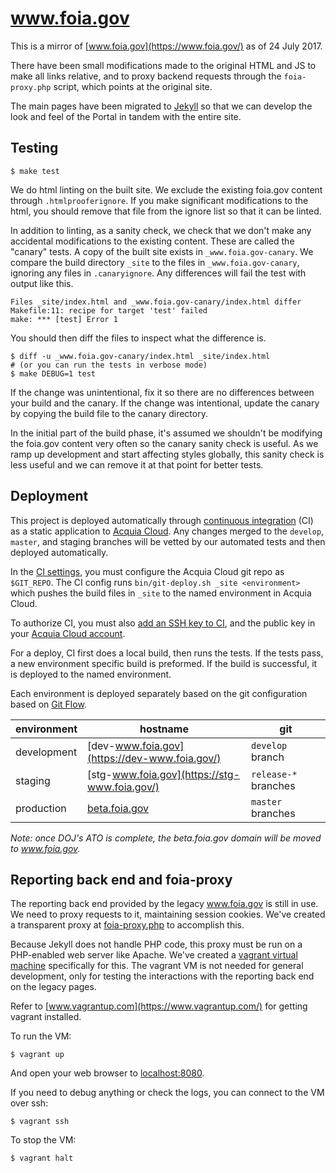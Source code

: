 # www.foia.gov

This is a mirror of [www.foia.gov](https://www.foia.gov/) as of 24 July 2017.

There have been small modifications made to the original HTML and JS
to make all links relative, and to proxy backend requests through
the `foia-proxy.php` script, which points at the original site.

The main pages have been migrated to [Jekyll](https://jekyllrb.com/) so that we
can develop the look and feel of the Portal in tandem with the entire site.


## Testing

    $ make test

We do html linting on the built site. We exclude the existing foia.gov content
through `.htmlprooferignore`. If you make significant modifications to the
html, you should remove that file from the ignore list so that it can be linted.

In addition to linting, as a sanity check, we check that we don't make any
accidental modifications to the existing content. These are called the "canary"
tests. A copy of the built site exists in `_www.foia.gov-canary`. We compare the
build directory `_site` to the files in `_www.foia.gov-canary`, ignoring any
files in `.canaryignore`. Any differences will fail the test with output like
this.

```
Files _site/index.html and _www.foia.gov-canary/index.html differ
Makefile:11: recipe for target 'test' failed
make: *** [test] Error 1
```

You should then diff the files to inspect what the difference is.

    $ diff -u _www.foia.gov-canary/index.html _site/index.html
    # (or you can run the tests in verbose mode)
    $ make DEBUG=1 test

If the change was unintentional, fix it so there are no differences between your
build and the canary. If the change was intentional, update the canary by
copying the build file to the canary directory.

In the initial part of the build phase, it's assumed we shouldn't be modifying the
foia.gov content very often so the canary sanity check is useful. As we ramp up
development and start affecting styles globally, this sanity check is less
useful and we can remove it at that point for better tests.


## Deployment

This project is deployed automatically through [continuous
integration](https://circleci.com/gh/18F/beta.foia.gov) (CI) as a static
application to [Acquia Cloud](https://cloud.acquia.com/). Any changes merged to
the `develop`, `master`, and staging branches will be vetted by our automated
tests and then deployed automatically.

In the [CI settings](https://circleci.com/gh/18F/beta.foia.gov/edit#env-vars),
you must configure the Acquia Cloud git repo as `$GIT_REPO`. The CI config runs
`bin/git-deploy.sh _site <environment>` which pushes the build files in `_site`
to the named environment in Acquia Cloud.

To authorize CI, you must also [add an SSH key to
CI](https://circleci.com/gh/18F/beta.foia.gov/edit#ssh), and the public key in
your [Acquia Cloud account](https://cloud.acquia.com/app/profile/ssh-keys).

For a deploy, CI first does a local build, then runs the tests.
If the tests pass, a new environment specific build is preformed. If the build
is successful, it is deployed to the named environment.

Each environment is deployed separately based on the git configuration based on
[Git Flow](https://danielkummer.github.io/git-flow-cheatsheet/).

| environment | hostname | git |
| ---         | ---      | --- |
| development | [dev-www.foia.gov](https://dev-www.foia.gov/) | `develop` branch |
| staging | [stg-www.foia.gov](https://stg-www.foia.gov/) | `release-*` branches |
| production | [beta.foia.gov](https://beta.foia.gov/) | `master` branches |

_Note: once DOJ's ATO is complete, the beta.foia.gov domain will be moved to
www.foia.gov._


## Reporting back end and foia-proxy

The reporting back end provided by the legacy www.foia.gov is still in use. We need
to proxy requests to it, maintaining session cookies. We've created
a transparent proxy at
[foia-proxy.php](/18F/beta.foia.gov/blob/master/www.foia.gov/foia-proxy.php) to
accomplish this.

Because Jekyll does not handle PHP code, this proxy must be run on a PHP-enabled
web server like Apache. We've created a [vagrant virtual
machine](https://www.vagrantup.com/) specifically for this. The vagrant VM is
not needed for general development, only for testing the interactions with the
reporting back end on the legacy pages.

Refer to [www.vagrantup.com](https://www.vagrantup.com/) for getting vagrant
installed.

To run the VM:

    $ vagrant up

And open your web browser to [localhost:8080](http://localhost:8080/).

If you need to debug anything or check the logs, you can connect to the VM over
ssh:

    $ vagrant ssh

To stop the VM:

    $ vagrant halt
